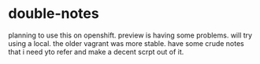 # double-notes

planning to use this on openshift.
preview is having some problems.
will try using a local.
the older vagrant was more stable.
have some crude notes that i need yto refer and make a decent scrpt out of it.
